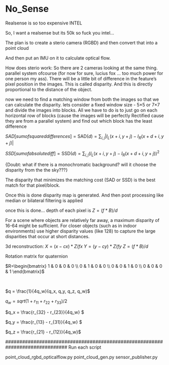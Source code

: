 # No_Sense
Realsense is so too expensive INTEL

So, I want a realsense but its 50k so fuck you intel…



The plan is to create a sterio camera (RGBD) and then convert that into a point cloud

And then put an IMU on it to calculate optical flow.



How does sterio work:
So there are 2 cameras looking at the same thing. parallel system ofcourse (for now for sure, lucius fox … too much power for one person my ass). 
There will be a little bit of difference in the feature’s pixel position in the images. This is called disparity. And this is directly proportional to the distance of the object. 


		



now we need to find a matching window from both the images so that we can calculate the disparity.
lets consider a fixed window size - 5×5 or 7×7 and divide the images into blocks. All we have to do is to just go on each horizontal row of blocks (cause the images will be perfectly Rectified cause they are from a parallel system) and find out which block has the least difference





$SAD[sum of squared differences]= \text{SAD}(d) = \sum_{i,j} \left| I_L(x + i, y + j) - I_R(x + d + i, y + j) \right|$

$SSD[sum of absolute diff]= \text{SSD}(d) = \sum_{i,j} \left( I_L(x + i, y + j) - I_R(x + d + i, y + j) \right)^2$

{Doubt: what if there is a monochromatic background? will it choose the disparity from the the sky???}



The disparity that minimizes the matching cost (SAD or SSD) is the best match for that pixel/block.

Once this is done disparity map is generated. And then post processing like median or bilateral filtering is applied

once this is done… depth of each pixel is 
$Z=(f*B)/d$



For a scene where objects are relatively far away, a maximum disparity of 16-64 might be sufficient. For closer objects (such as in indoor environments) use higher disparity values (like 128) to capture the large disparities that occur at short distances.



3d reconstruction:
	$X=(x-cx)*Z/fx$
	$Y=(y-cy)*Z/fy$
	$Z=(f*B)/d$


Rotation matrix for quaternion 



$R=\begin{bmatrix} 1 & 0 & 0 & 0 \\ 0 & 1 & 0 & 0 \\ 0 & 0 & 1 & 0 \\ 0 & 0 & 0 & 1 \end{bmatrix}$

​

$q = \frac{1}{4q_w}(q_x, q_y, q_z, q_w)$



$q_w = sqrt(1 + r_{11} + r_{22} + r_{33})/{2}$

$q_x = \frac{r_{32} - r_{23}}{4q_w} $

 $q_y = \frac{r_{13} - r_{31}}{4q_w} $

 $q_z = \frac{r_{21} - r_{12}}{4q_w}$




##############################################################################
Run each script

point_cloud_rgbd_opticalflow.py
point_cloud_gen.py
sensor_publisher.py
